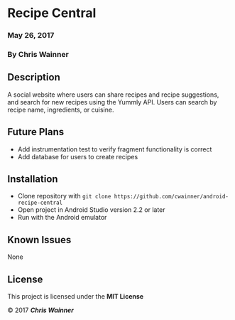 # Recipe Central

### May 26, 2017

### By **Chris Wainner**

## Description

A social website where users can share recipes and recipe suggestions, and search for new recipes using the Yummly API. Users can search by recipe name, ingredients, or cuisine.

## Future Plans

* Add instrumentation test to verify fragment functionality is correct
* Add database for users to create recipes

## Installation

* Clone repository with `git clone https://github.com/cwainner/android-recipe-central`  
* Open project in Android Studio version 2.2 or later
* Run with the Android emulator

## Known Issues

None

## License

This project is licensed under the **MIT License**

&copy; 2017 **_Chris Wainner_**
